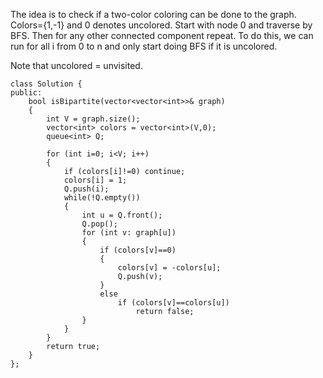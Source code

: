The idea is to check if a two-color coloring can be done to the graph. Colors={1,-1} and 0 denotes uncolored. Start with node 0 and traverse by BFS. Then for any other connected component repeat. To do this, we can run for all i from 0 to n and only start doing BFS if it is uncolored.

Note that uncolored = unvisited.


```
class Solution {
public:
    bool isBipartite(vector<vector<int>>& graph) 
    {
        int V = graph.size();
        vector<int> colors = vector<int>(V,0);
        queue<int> Q;

        for (int i=0; i<V; i++)
        {
            if (colors[i]!=0) continue;
            colors[i] = 1;
            Q.push(i);
            while(!Q.empty())
            {
                int u = Q.front();
                Q.pop();
                for (int v: graph[u])
                {
                    if (colors[v]==0)
                    {
                        colors[v] = -colors[u];
                        Q.push(v);
                    }
                    else
                        if (colors[v]==colors[u])
                            return false;
                }
            }
        }
        return true;
    }
};
```